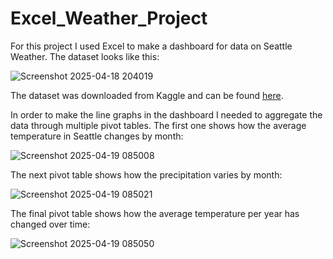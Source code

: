 # Excel_Weather_Project
 For this project I used Excel to make a dashboard for data on Seattle Weather. The dataset looks like this:
 
![Screenshot 2025-04-18 204019](https://github.com/user-attachments/assets/248b3d9c-8e58-44d6-ab42-c57f66418118)

The dataset was downloaded from Kaggle and can be found [here](https://www.kaggle.com/datasets/mahdiehhajian/seattle-weather).


In order to make the line graphs in the dashboard I needed to aggregate the data through multiple pivot tables. The first one shows how the average temperature in Seattle changes by month:

![Screenshot 2025-04-19 085008](https://github.com/user-attachments/assets/49a6472a-7880-4c4a-b01d-3341db815ac0)


The next pivot table shows how the precipitation varies by month:

![Screenshot 2025-04-19 085021](https://github.com/user-attachments/assets/221b7e07-9d91-48ce-b6f6-047243fc38c0)


The final pivot table shows how the average temperature per year has changed over time:

![Screenshot 2025-04-19 085050](https://github.com/user-attachments/assets/ee8b3d56-c91d-403d-8c27-8a0d644e5c5d)

